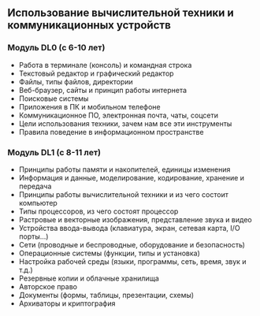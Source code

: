 ## Использование вычислительной техники и коммуникационных устройств

### Модуль DL0 (с 6-10 лет)

- Работа в терминале (консоль) и командная строка
- Текстовый редактор и графический редактор
- Файлы, типы файлов, директории
- Веб-браузер, сайты и принцип работы интернета
- Поисковые системы
- Приложения в ПК и мобильном телефоне
- Коммуникационное ПО, электронная почта, чаты, соцсети
- Цели использования техники, зачем нам все эти инструменты
- Правила поведение в информационном пространстве

### Модуль DL1 (с 8-11 лет)

- Принципы работы памяти и накопителей, единицы изменения
- Информация и данные, моделирование, кодирование, хранение и передача
- Принципы работы вычислительной техники и из чего состоит компьютер
- Типы процессоров, из чего состоят процессор
- Растровые и векторные изображения, представление звука и видео
- Устройства ввода-вывода (клавиатура, экран, сетевая карта, I/O порты...)
- Сети (проводные и беспроводные, оборудование и безопасность)
- Операционные системы (функции, типы и установка)
- Настройка рабочей среды (языки, программы, сеть, время, звук и т.д.)
- Резервные копии и облачные хранилища
- Авторское право
- Документы (формы, таблицы, презентации, схемы)
- Архиваторы и криптография
